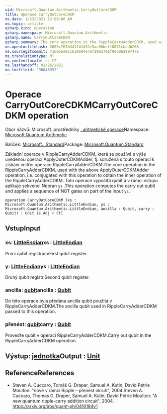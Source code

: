 ```yaml
---
uid: Microsoft.Quantum.Arithmetic.CarryOutCoreCDKM
title: Operace CarryOutCoreCDKM
ms.date: 1/23/2021 12:00:00 AM
ms.topic: article
qsharp.kind: operation
qsharp.namespace: Microsoft.Quantum.Arithmetic
qsharp.name: CarryOutCoreCDKM
qsharp.summary: The core operation in the RippleCarryAdderCDKM, used with the above ApplyOuterCDKMAdder operation, i.e. conjugated with this operation to obtain the inner operation of the RippleCarryAdderCDKM. This operation computes the carry out qubit and applies a sequence of NOT gates on part of the input `ys`.
ms.openlocfilehash: 2065c767b341241d32e5ac06bcff0071cbadb266
ms.sourcegitcommit: 71605ea9cc630e84e7ef29027e1f0ea06299747e
ms.translationtype: MT
ms.contentlocale: cs-CZ
ms.lasthandoff: 01/26/2021
ms.locfileid: "98843332"
---
```

# <a name="carryoutcorecdkm-operation"></a><span data-ttu-id="4cd1b-102">Operace CarryOutCoreCDKM</span><span class="sxs-lookup"><span data-stu-id="4cd1b-102">CarryOutCoreCDKM operation</span></span>

<span data-ttu-id="4cd1b-103">Obor názvů: Microsoft. prostředníky [. aritmetické operace](xref:Microsoft.Quantum.Arithmetic)</span><span class="sxs-lookup"><span data-stu-id="4cd1b-103">Namespace: [Microsoft.Quantum.Arithmetic](xref:Microsoft.Quantum.Arithmetic)</span></span>

<span data-ttu-id="4cd1b-104">Balíček: [Microsoft.. Standard](https://nuget.org/packages/Microsoft.Quantum.Standard)</span><span class="sxs-lookup"><span data-stu-id="4cd1b-104">Package: [Microsoft.Quantum.Standard](https://nuget.org/packages/Microsoft.Quantum.Standard)</span></span>


<span data-ttu-id="4cd1b-105">Základní operace v RippleCarryAdderCDKM, která se používá s výše uvedenou operací ApplyOuterCDKMAdder, tj. sdružená s touto operací k získání vnitřní operace RippleCarryAdderCDKM.</span><span class="sxs-lookup"><span data-stu-id="4cd1b-105">The core operation in the RippleCarryAdderCDKM, used with the above ApplyOuterCDKMAdder operation, i.e. conjugated with this operation to obtain the inner operation of the RippleCarryAdderCDKM.</span></span> <span data-ttu-id="4cd1b-106">Tato operace vypočítá qubit a v rámci vstupu aplikuje sekvenci Nebran `ys` .</span><span class="sxs-lookup"><span data-stu-id="4cd1b-106">This operation computes the carry out qubit and applies a sequence of NOT gates on part of the input `ys`.</span></span>

```qsharp
operation CarryOutCoreCDKM (xs : Microsoft.Quantum.Arithmetic.LittleEndian, ys : Microsoft.Quantum.Arithmetic.LittleEndian, ancilla : Qubit, carry : Qubit) : Unit is Adj + Ctl
```


## <a name="input"></a><span data-ttu-id="4cd1b-107">Vstup</span><span class="sxs-lookup"><span data-stu-id="4cd1b-107">Input</span></span>

### <a name="xs--littleendian"></a><span data-ttu-id="4cd1b-108">xs: [LittleEndian](xref:Microsoft.Quantum.Arithmetic.LittleEndian)</span><span class="sxs-lookup"><span data-stu-id="4cd1b-108">xs : [LittleEndian](xref:Microsoft.Quantum.Arithmetic.LittleEndian)</span></span>

<span data-ttu-id="4cd1b-109">První qubit registrace</span><span class="sxs-lookup"><span data-stu-id="4cd1b-109">First qubit register.</span></span>


### <a name="ys--littleendian"></a><span data-ttu-id="4cd1b-110">y: [LittleEndian](xref:Microsoft.Quantum.Arithmetic.LittleEndian)</span><span class="sxs-lookup"><span data-stu-id="4cd1b-110">ys : [LittleEndian](xref:Microsoft.Quantum.Arithmetic.LittleEndian)</span></span>

<span data-ttu-id="4cd1b-111">Druhý qubit registr.</span><span class="sxs-lookup"><span data-stu-id="4cd1b-111">Second qubit register.</span></span>


### <a name="ancilla--qubit"></a><span data-ttu-id="4cd1b-112">ancilla: [qubit](xref:microsoft.quantum.lang-ref.qubit)</span><span class="sxs-lookup"><span data-stu-id="4cd1b-112">ancilla : [Qubit](xref:microsoft.quantum.lang-ref.qubit)</span></span>

<span data-ttu-id="4cd1b-113">Do této operace byla předána ancilla qubit použitá v RippleCarryAdderCDKM.</span><span class="sxs-lookup"><span data-stu-id="4cd1b-113">The ancilla qubit used in RippleCarryAdderCDKM passed to this operation.</span></span>


### <a name="carry--qubit"></a><span data-ttu-id="4cd1b-114">přenést: [qubit](xref:microsoft.quantum.lang-ref.qubit)</span><span class="sxs-lookup"><span data-stu-id="4cd1b-114">carry : [Qubit](xref:microsoft.quantum.lang-ref.qubit)</span></span>

<span data-ttu-id="4cd1b-115">Proveďte qubit v operaci RippleCarryAdderCDKM.</span><span class="sxs-lookup"><span data-stu-id="4cd1b-115">Carry out qubit in the RippleCarryAdderCDKM operation.</span></span>



## <a name="output--unit"></a><span data-ttu-id="4cd1b-116">Výstup: [jednotka](xref:microsoft.quantum.lang-ref.unit)</span><span class="sxs-lookup"><span data-stu-id="4cd1b-116">Output : [Unit](xref:microsoft.quantum.lang-ref.unit)</span></span>



## <a name="references"></a><span data-ttu-id="4cd1b-117">Reference</span><span class="sxs-lookup"><span data-stu-id="4cd1b-117">References</span></span>

- <span data-ttu-id="4cd1b-118">Steven A. Cuccaro, Tomáš G. Draper, Samuel A. Kutin, David Petrie Moulton: "nové v rámci Ripple – přenést okruh", 2004.</span><span class="sxs-lookup"><span data-stu-id="4cd1b-118">Steven A. Cuccaro, Thomas G. Draper, Samuel A. Kutin, David Petrie Moulton: "A new quantum ripple-carry addition circuit", 2004.</span></span>
  https://arxiv.org/abs/quant-ph/0410184v1